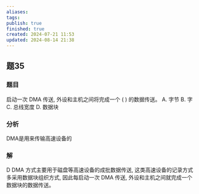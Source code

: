```yaml
---
aliases: 
tags: 
publish: true
finished: true
created: 2024-07-21 11:53
updated: 2024-08-14 21:38
---
```


## 题35
### 题目
启动一次 DMA 传送, 外设和主机之间将完成一个 ( ) 的数据传送。
A. 字节 
B. 字 
C. 总线宽度 
D. 数据块
### 分析
DMA是用来传输高速设备的
### 解
D
DMA 方式主要用于磁盘等高速设备的成批数据传送, 这类高速设备的记录方式多采用数据块组织方式, 因此每启动一次 DMA 传送, 外设和主机之间就完成一个数据块的数据传送。